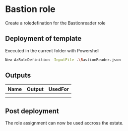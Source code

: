 # Bastion role

Create a roledefination for the Bastionreader role
## Deployment of template 

Executed in the current folder with Powershell

```bash
New-AzRoleDefinition -InputFile .\BastionReader.json 
```

## Outputs
| Name  | Output | UsedFor |
| ------------- | ------------- | ------------- |
|    |    |   |
|   |   |  |

## Post deployment
The role assignment can now be used accross the estate.


